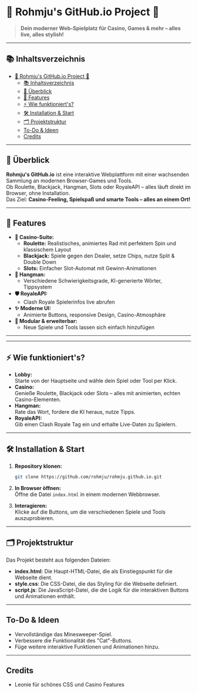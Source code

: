 # 🎲 Rohmju's GitHub.io Project 🎲

> **Dein moderner Web-Spielplatz für Casino, Games & mehr – alles live, alles stylish!**

---

## 📚 Inhaltsverzeichnis

- [🎲 Rohmju's GitHub.io Project 🎲](#-rohmjus-githubio-project-)
  - [📚 Inhaltsverzeichnis](#-inhaltsverzeichnis)
  - [📝 Überblick](#-überblick)
  - [🚀 Features](#-features)
  - [⚡ Wie funktioniert's?](#-wie-funktionierts)
  - [🛠️ Installation \& Start](#️-installation--start)
  - [🗂️ Projektstruktur](#️-projektstruktur)
  - [To-Do \& Ideen](#to-do--ideen)
  - [Credits](#credits)

---

## 📝 Überblick

**Rohmju's GitHub.io** ist eine interaktive Webplattform mit einer wachsenden Sammlung an modernen Browser-Games und Tools.  
Ob Roulette, Blackjack, Hangman, Slots oder RoyaleAPI – alles läuft direkt im Browser, ohne Installation.  
Das Ziel: **Casino-Feeling, Spielspaß und smarte Tools – alles an einem Ort!**

---

## 🚀 Features

- **🎰 Casino-Suite:**  
  - **Roulette:** Realistisches, animiertes Rad mit perfektem Spin und klassischem Layout  
  - **Blackjack:** Spiele gegen den Dealer, setze Chips, nutze Split & Double Down  
  - **Slots:** Einfacher Slot-Automat mit Gewinn-Animationen  
- **🧩 Hangman:**  
  - Verschiedene Schwierigkeitsgrade, KI-generierte Wörter, Tippsystem  
- **🛡️ RoyaleAPI:**  
  - Clash Royale Spielerinfos live abrufen  
- **✨ Moderne UI:**  
  - Animierte Buttons, responsive Design, Casino-Atmosphäre  
- **🔗 Modular & erweiterbar:**  
  - Neue Spiele und Tools lassen sich einfach hinzufügen

---

---

## ⚡ Wie funktioniert's?

- **Lobby:**  
  Starte von der Hauptseite und wähle dein Spiel oder Tool per Klick.
- **Casino:**  
  Genieße Roulette, Blackjack oder Slots – alles mit animierten, echten Casino-Elementen.
- **Hangman:**  
  Rate das Wort, fordere die KI heraus, nutze Tipps.
- **RoyaleAPI:**  
  Gib einen Clash Royale Tag ein und erhalte Live-Daten zu Spielern.

---

## 🛠️ Installation & Start

1. **Repository klonen:**  

   ```sh
   git clone https://github.com/rohmju/rohmju.github.io.git
   ```

2. **In Browser öffnen:**  
   Öffne die Datei `index.html` in einem modernen Webbrowser.
3. **Interagieren:**  
   Klicke auf die Buttons, um die verschiedenen Spiele und Tools auszuprobieren.

---

## 🗂️ Projektstruktur

Das Projekt besteht aus folgenden Dateien:

- **index.html**: Die Haupt-HTML-Datei, die als Einstiegspunkt für die Webseite dient.
- **style.css**: Die CSS-Datei, die das Styling für die Webseite definiert.
- **script.js**: Die JavaScript-Datei, die die Logik für die interaktiven Buttons und Animationen enthält.

---

## To-Do & Ideen

- Vervollständige das Minesweeper-Spiel.
- Verbessere die Funktionalität des "Cat"-Buttons.
- Füge weitere interaktive Funktionen und Animationen hinzu.

---

## Credits

- Leonie für schönes CSS und Casino Features
